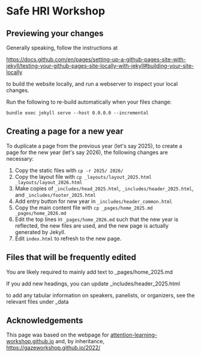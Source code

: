 # Safe HRI Workshop

## Previewing your changes

Generally speaking, follow the instructions at

https://docs.github.com/en/pages/setting-up-a-github-pages-site-with-jekyll/testing-your-github-pages-site-locally-with-jekyll#building-your-site-locally

to build the website locally, and run a webserver to inspect your local changes.

Run the following to re-build automatically when your files change:
```
bundle exec jekyll serve --host 0.0.0.0 --incremental
```

## Creating a page for a new year
To duplicate a page from the previous year (let's say 2025), to create a page for the new year (let's say 2026), the following changes are necessary:

1. Copy the static files with `cp -r 2025/ 2026/`
2. Copy the layout file with `cp _layouts/layout_2025.html _layouts/layout_2026.html`
3. Make copies of `_includes/head_2025.html`, `_includes/header_2025.html`, and `_includes/footer_2025.html`
4. Add entry button for new year in `_includes/header_common.html`
5. Copy the main content file with `cp _pages/home_2025.md _pages/home_2026.md`
6. Edit the top lines in `_pages/home_2026.md` such that the new year is reflected, the new files are used, and the new page is actually generated by Jekyll.
7. Edit `index.html` to refresh to the new page.

## Files that will be frequently edited

You are likely required to mainly add text to _pages/home_2025.md

If you add new headings, you can update _includes/header_2025.html

to add any tabular information on speakers, panelists, or organizers, see the relevant files under _data




## Acknowledgements
This page was based on the webpage for [attention-learning-workshop.github.io](https://attention-learning-workshop.github.io/) and, by inheritance, https://gazeworkshop.github.io/2022/  
